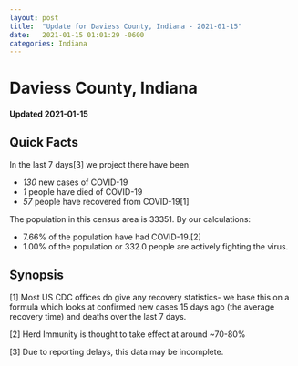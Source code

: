 ```yaml
---
layout: post
title:  "Update for Daviess County, Indiana - 2021-01-15"
date:   2021-01-15 01:01:29 -0600
categories: Indiana
---
```


# Daviess County, Indiana
#### Updated 2021-01-15

## Quick Facts

In the last 7 days[3] we project there have been
- *130* new cases of COVID-19
- *1* people have died of COVID-19
- *57* people have recovered from COVID-19[1]

The population in this census area is 33351. By our calculations:
- 7.66% of the population have had COVID-19.[2]
- 1.00% of the population or 332.0 people are actively fighting the virus.

## Synopsis




[1] Most US CDC offices do give any recovery statistics- we base this on a formula which looks at confirmed new cases
15 days ago (the average recovery time) and deaths over the last 7 days.

[2] Herd Immunity is thought to take effect at around ~70-80%

[3] Due to reporting delays, this data may be incomplete.
 
    